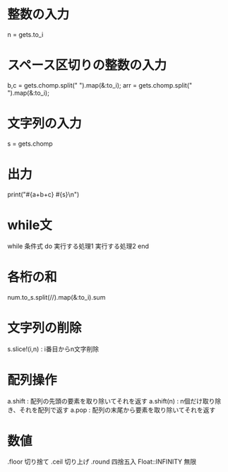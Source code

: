 # 整数の入力
n = gets.to_i
# スペース区切りの整数の入力
b,c = gets.chomp.split(" ").map(&:to_i);
arr = gets.chomp.split(" ").map(&:to_i);
# 文字列の入力
s = gets.chomp
# 出力
print("#{a+b+c} #{s}\n")
# while文
while 条件式 do
  実行する処理1
  実行する処理2
end
# 各桁の和
num.to_s.split(//).map(&:to_i).sum
# 文字列の削除
s.slice!(i,n) : i番目からn文字削除
# 配列操作
a.shift : 配列の先頭の要素を取り除いてそれを返す
a.shift(n) : n個だけ取り除き、それを配列で返す
a.pop   : 配列の末尾から要素を取り除いてそれを返す
# 数値
.floor 切り捨て
.ceil  切り上げ
.round 四捨五入
Float::INFINITY 無限